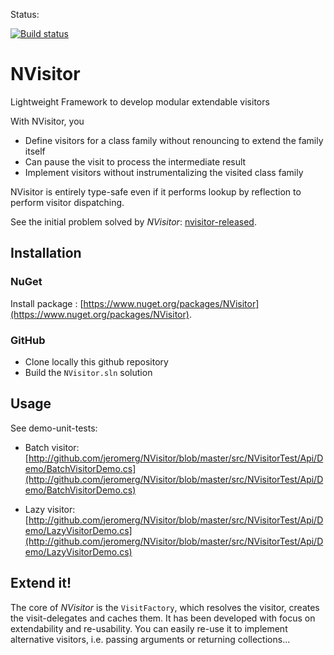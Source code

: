 Status:

[![Build status](https://ci.appveyor.com/api/projects/status/tar7i4r9wbj1s36d/branch/master?svg=true)](https://ci.appveyor.com/project/jeromerg/nvisitor/branch/master)

NVisitor
========

Lightweight Framework to develop modular extendable visitors

With NVisitor, you
- Define visitors for a class family without renouncing to extend the family itself
- Can pause the visit to process the intermediate result
- Implement visitors without instrumentalizing the visited class family

NVisitor is entirely type-safe even if it performs lookup by reflection to perform visitor dispatching.

See the initial problem solved by *NVisitor*: [nvisitor-released](https://jeromerg.github.io/blog/2015/01/06/nvisitor-released/).

Installation
------------

### NuGet

Install package : [https://www.nuget.org/packages/NVisitor](https://www.nuget.org/packages/NVisitor).

### GitHub

- Clone locally this github repository
- Build the `NVisitor.sln` solution

Usage
-----

See demo-unit-tests: 

- Batch visitor: [http://github.com/jeromerg/NVisitor/blob/master/src/NVisitorTest/Api/Demo/BatchVisitorDemo.cs](http://github.com/jeromerg/NVisitor/blob/master/src/NVisitorTest/Api/Demo/BatchVisitorDemo.cs)

- Lazy visitor: [http://github.com/jeromerg/NVisitor/blob/master/src/NVisitorTest/Api/Demo/LazyVisitorDemo.cs](http://github.com/jeromerg/NVisitor/blob/master/src/NVisitorTest/Api/Demo/LazyVisitorDemo.cs)

Extend it!
----------

The core of *NVisitor* is the `VisitFactory`, which resolves the visitor, creates the visit-delegates and caches them. It has been developed with focus on extendability and re-usability. You can easily re-use it to implement alternative visitors, i.e. passing arguments or returning collections...
